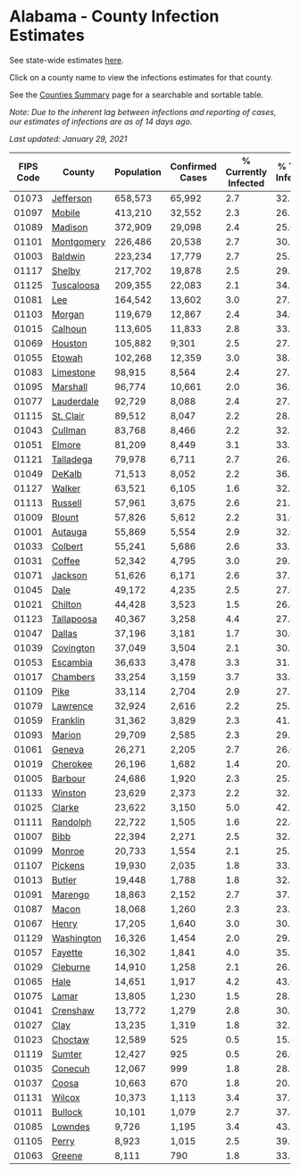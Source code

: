 # Alabama - County Infection Estimates

See state-wide estimates [here](/infections/us-al).

Click on a county name to view the infections estimates for that county.

See the [Counties Summary](/infections/summary-counties) page for a searchable and sortable table.

*Note: Due to the inherent lag between infections and reporting of cases, our estimates of infections are as of 14 days ago.*

*Last updated: January 29, 2021*

|   FIPS Code |                   County |   Population |   Confirmed Cases |   % Currently Infected |   % Total Infected |
|-------------|--------------------------|--------------|-------------------|------------------------|--------------------|
|       01073 |   [Jefferson](jefferson) |      658,573 |            65,992 |                    2.7 |               32.7 |
|       01097 |         [Mobile](mobile) |      413,210 |            32,552 |                    2.3 |               26.5 |
|       01089 |       [Madison](madison) |      372,909 |            29,098 |                    2.4 |               25.0 |
|       01101 | [Montgomery](montgomery) |      226,486 |            20,538 |                    2.7 |               30.5 |
|       01003 |       [Baldwin](baldwin) |      223,234 |            17,779 |                    2.7 |               25.6 |
|       01117 |         [Shelby](shelby) |      217,702 |            19,878 |                    2.5 |               29.5 |
|       01125 | [Tuscaloosa](tuscaloosa) |      209,355 |            22,083 |                    2.1 |               34.1 |
|       01081 |               [Lee](lee) |      164,542 |            13,602 |                    3.0 |               27.5 |
|       01103 |         [Morgan](morgan) |      119,679 |            12,867 |                    2.4 |               34.6 |
|       01015 |       [Calhoun](calhoun) |      113,605 |            11,833 |                    2.8 |               33.2 |
|       01069 |       [Houston](houston) |      105,882 |             9,301 |                    2.5 |               27.9 |
|       01055 |         [Etowah](etowah) |      102,268 |            12,359 |                    3.0 |               38.8 |
|       01083 |   [Limestone](limestone) |       98,915 |             8,564 |                    2.4 |               27.5 |
|       01095 |     [Marshall](marshall) |       96,774 |            10,661 |                    2.0 |               36.9 |
|       01077 | [Lauderdale](lauderdale) |       92,729 |             8,088 |                    2.4 |               27.5 |
|       01115 |   [St. Clair](st.-clair) |       89,512 |             8,047 |                    2.2 |               28.9 |
|       01043 |       [Cullman](cullman) |       83,768 |             8,466 |                    2.2 |               32.1 |
|       01051 |         [Elmore](elmore) |       81,209 |             8,449 |                    3.1 |               33.7 |
|       01121 |   [Talladega](talladega) |       79,978 |             6,711 |                    2.7 |               26.8 |
|       01049 |         [DeKalb](dekalb) |       71,513 |             8,052 |                    2.2 |               36.5 |
|       01127 |         [Walker](walker) |       63,521 |             6,105 |                    1.6 |               32.3 |
|       01113 |       [Russell](russell) |       57,961 |             3,675 |                    2.6 |               21.4 |
|       01009 |         [Blount](blount) |       57,826 |             5,612 |                    2.2 |               31.0 |
|       01001 |       [Autauga](autauga) |       55,869 |             5,554 |                    2.9 |               32.0 |
|       01033 |       [Colbert](colbert) |       55,241 |             5,686 |                    2.6 |               33.1 |
|       01031 |         [Coffee](coffee) |       52,342 |             4,795 |                    3.0 |               29.2 |
|       01071 |       [Jackson](jackson) |       51,626 |             6,171 |                    2.6 |               37.9 |
|       01045 |             [Dale](dale) |       49,172 |             4,235 |                    2.5 |               27.6 |
|       01021 |       [Chilton](chilton) |       44,428 |             3,523 |                    1.5 |               26.4 |
|       01123 | [Tallapoosa](tallapoosa) |       40,367 |             3,258 |                    4.4 |               27.4 |
|       01047 |         [Dallas](dallas) |       37,196 |             3,181 |                    1.7 |               30.0 |
|       01039 |   [Covington](covington) |       37,049 |             3,504 |                    2.1 |               30.9 |
|       01053 |     [Escambia](escambia) |       36,633 |             3,478 |                    3.3 |               31.5 |
|       01017 |     [Chambers](chambers) |       33,254 |             3,159 |                    3.7 |               33.4 |
|       01109 |             [Pike](pike) |       33,114 |             2,704 |                    2.9 |               27.3 |
|       01079 |     [Lawrence](lawrence) |       32,924 |             2,616 |                    2.2 |               25.1 |
|       01059 |     [Franklin](franklin) |       31,362 |             3,829 |                    2.3 |               41.7 |
|       01093 |         [Marion](marion) |       29,709 |             2,585 |                    2.3 |               29.1 |
|       01061 |         [Geneva](geneva) |       26,271 |             2,205 |                    2.7 |               26.0 |
|       01019 |     [Cherokee](cherokee) |       26,196 |             1,682 |                    1.4 |               20.8 |
|       01005 |       [Barbour](barbour) |       24,686 |             1,920 |                    2.3 |               25.9 |
|       01133 |       [Winston](winston) |       23,629 |             2,373 |                    2.2 |               32.6 |
|       01025 |         [Clarke](clarke) |       23,622 |             3,150 |                    5.0 |               42.7 |
|       01111 |     [Randolph](randolph) |       22,722 |             1,505 |                    1.6 |               22.4 |
|       01007 |             [Bibb](bibb) |       22,394 |             2,271 |                    2.5 |               32.8 |
|       01099 |         [Monroe](monroe) |       20,733 |             1,554 |                    2.1 |               25.1 |
|       01107 |       [Pickens](pickens) |       19,930 |             2,035 |                    1.8 |               33.5 |
|       01013 |         [Butler](butler) |       19,448 |             1,788 |                    1.8 |               32.3 |
|       01091 |       [Marengo](marengo) |       18,863 |             2,152 |                    2.7 |               37.5 |
|       01087 |           [Macon](macon) |       18,068 |             1,260 |                    2.3 |               23.2 |
|       01067 |           [Henry](henry) |       17,205 |             1,640 |                    3.0 |               30.7 |
|       01129 | [Washington](washington) |       16,326 |             1,454 |                    2.0 |               29.7 |
|       01057 |       [Fayette](fayette) |       16,302 |             1,841 |                    4.0 |               35.3 |
|       01029 |     [Cleburne](cleburne) |       14,910 |             1,258 |                    2.1 |               26.5 |
|       01065 |             [Hale](hale) |       14,651 |             1,917 |                    4.2 |               43.0 |
|       01075 |           [Lamar](lamar) |       13,805 |             1,230 |                    1.5 |               28.7 |
|       01041 |     [Crenshaw](crenshaw) |       13,772 |             1,279 |                    2.8 |               30.7 |
|       01027 |             [Clay](clay) |       13,235 |             1,319 |                    1.8 |               32.7 |
|       01023 |       [Choctaw](choctaw) |       12,589 |               525 |                    0.5 |               15.6 |
|       01119 |         [Sumter](sumter) |       12,427 |               925 |                    0.5 |               26.6 |
|       01035 |       [Conecuh](conecuh) |       12,067 |               999 |                    1.8 |               28.5 |
|       01037 |           [Coosa](coosa) |       10,663 |               670 |                    1.8 |               20.3 |
|       01131 |         [Wilcox](wilcox) |       10,373 |             1,113 |                    3.4 |               37.8 |
|       01011 |       [Bullock](bullock) |       10,101 |             1,079 |                    2.7 |               37.4 |
|       01085 |       [Lowndes](lowndes) |        9,726 |             1,195 |                    3.4 |               43.8 |
|       01105 |           [Perry](perry) |        8,923 |             1,015 |                    2.5 |               39.8 |
|       01063 |         [Greene](greene) |        8,111 |               790 |                    1.8 |               33.8 |